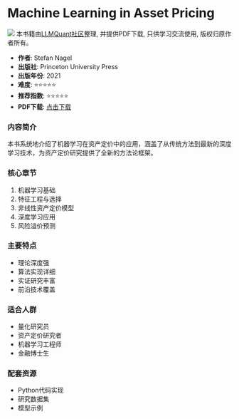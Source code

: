 # Machine Learning in Asset Pricing

![](https://fastly.jsdelivr.net/gh/bucketio/img3@main/2024/09/04/1725464231869-e0b2f727-2a0f-4270-bf6c-31ddc350426a.gif)
本书籍由[LLMQuant社区](https://llmquant.com/)整理, 并提供PDF下载, 只供学习交流使用, 版权归原作者所有。


- **作者**: Stefan Nagel
- **出版社**: Princeton University Press
- **出版年份**: 2021
- **难度**: ⭐⭐⭐⭐⭐
- **推荐指数**: ⭐⭐⭐⭐⭐
- **PDF下载**: [点击下载](https://quant-wiki.com/pdf/Machine%20Learning%20in%20Asset%20Pricing-Princeton%20Univ%20Pr%20%282021%29.pdf)

### 内容简介

本书系统地介绍了机器学习在资产定价中的应用，涵盖了从传统方法到最新的深度学习技术，为资产定价研究提供了全新的方法论框架。

### 核心章节

1. 机器学习基础
2. 特征工程与选择
3. 非线性资产定价模型
4. 深度学习应用
5. 风险溢价预测

### 主要特点

- 理论深度强
- 算法实现详细
- 实证研究丰富
- 前沿技术覆盖

### 适合人群

- 量化研究员
- 资产定价研究者
- 机器学习工程师
- 金融博士生

### 配套资源

- Python代码实现
- 研究数据集
- 模型示例